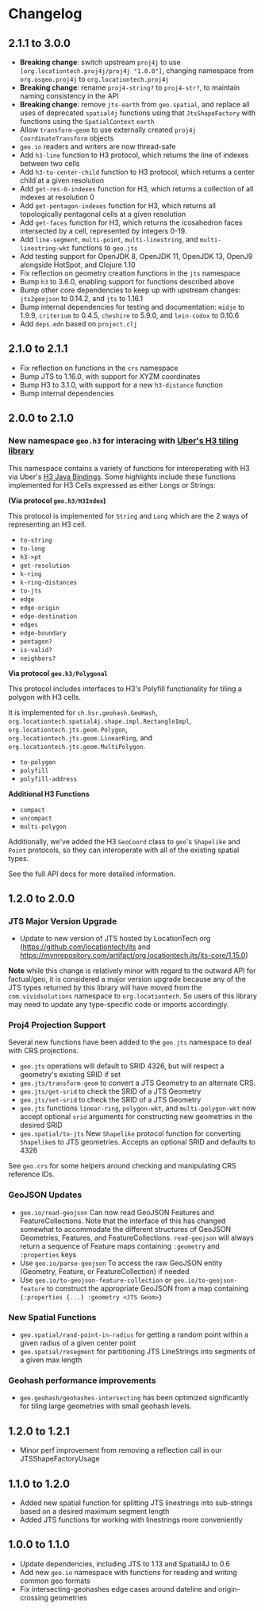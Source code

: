 # Changelog

## 2.1.1 to 3.0.0

* **Breaking change**: switch upstream `proj4j` to use `[org.locationtech.proj4j/proj4j "1.0.0"]`, changing namespace from `org.osgeo.proj4j` to `org.locationtech.proj4j`
* **Breaking change**: rename `proj4-string?` to `proj4-str?`, to maintain naming consistency in the API
* **Breaking change**: remove `jts-earth` from `geo.spatial`, and replace all uses of deprecated `spatial4j` functions using that `JtsShapeFactory` with functions using the `SpatialContext` `earth`
* Allow `transform-geom` to use externally created `proj4j` `CoordinateTransform` objects
* `geo.io` readers and writers are now thread-safe
* Add `h3-line` function to H3 protocol, which returns the line of indexes between two cells
* Add `h3-to-center-child` function to H3 protocol, which returns a center child at a given resolution
* Add `get-res-0-indexes` function for H3, which returns a collection of all indexes at resolution 0
* Add `get-pentagon-indexes` function for H3, which returns all topologically pentagonal cells at a given resolution
* Add `get-faces` function for H3, which returns the icosahedron faces intersected by a cell, represented by integers 0-19.
* Add `line-segment`, `multi-point`, `multi-linestring`, and `multi-linestring-wkt` functions to `geo.jts`
* Add testing support for OpenJDK 8, OpenJDK 11, OpenJDK 13, OpenJ9 alongside HotSpot, and Clojure 1.10
* Fix reflection on geometry creation functions in the `jts` namespace
* Bump `h3` to 3.6.0, enabling support for functions described above
* Bump other core dependencies to keep up with upstream changes: `jts2geojson` to 0.14.2, and `jts` to 1.16.1
* Bump internal dependencies for testing and documentation: `midje` to 1.9.9, `criterium` to 0.4.5, `cheshire` to 5.9.0, and `lein-codox` to 0.10.6
* Add `deps.edn` based on `project.clj`

## 2.1.0 to 2.1.1

* Fix reflection on functions in the `crs` namespace
* Bump JTS to 1.16.0, with support for XYZM coordinates
* Bump H3 to 3.1.0, with support for a new `h3-distance` function
* Bump internal dependencies

## 2.0.0 to 2.1.0

### New namespace `geo.h3` for interacing with [Uber's H3 tiling library](https://github.com/uber/h3)

This namespace contains a variety of functions for interoperating with H3 via Uber's [H3 Java Bindings](https://github.com/uber/h3-java). Some highlights include these functions implemented for H3 Cells expressed as either Longs or Strings:

**(Via protocol `geo.h3/H3Index`)**

This protocol is implemented for `String` and `Long` which are the 2 ways of representing an H3 cell.

* `to-string`
* `to-long`
* `h3->pt`
* `get-resolution`
* `k-ring`
* `k-ring-distances`
* `to-jts`
* `edge`
* `edge-origin`
* `edge-destination`
* `edges`
* `edge-boundary`
* `pentagon?`
* `is-valid?`
* `neighbors?`

**Via protocol `geo.h3/Polygonal`**

This protocol includes interfaces to H3's Polyfill functionality for tiling a polygon with H3 cells.

It is implemented for `ch.hsr.geohash.GeoHash`, `org.locationtech.spatial4j.shape.impl.RectangleImpl`, `org.locationtech.jts.geom.Polygon`, `org.locationtech.jts.geom.LinearRing`, and `org.locationtech.jts.geom.MultiPolygon`.

* `to-polygon`
* `polyfill`
* `polyfill-address`

**Additional H3 Functions**

* `compact`
* `uncompact`
* `multi-polygon`

Additionally, we've added the H3 `GeoCoord` class to `geo`'s `Shapelike` and `Point` protocols, so they can interoperate with all of the existing spatial types.

See the full API docs for more detailed information.

## 1.2.0 to 2.0.0

### JTS Major Version Upgrade

* Update to new version of JTS hosted by LocationTech org (https://github.com/locationtech/jts and https://mvnrepository.com/artifact/org.locationtech.jts/jts-core/1.15.0)

**Note** while this change is relatively minor with regard to the outward API for factual/geo, it is considered a major version upgrade because any of the JTS types returned by this library will have moved from the `com.vividsolutions` namespace to `org.locationtech`. So users of this library may need to update any type-specific code or imports accordingly.

### Proj4 Projection Support

Several new functions have been added to the `geo.jts` namespace to deal with CRS projections.

* `geo.jts` operations will default to SRID 4326, but will respect a geometry's existing SRID if set
* `geo.jts/transform-geom` to convert a JTS Geometry to an alternate CRS.
* `geo.jts/get-srid` to check the SRID of a JTS Geometry
* `geo.jts/set-srid` to check the SRID of a JTS Geometry
* `geo.jts` functions `linear-ring`, `polygon-wkt`, and `multi-polygon-wkt` now accept optional `srid` arguments for constructing new geometries in the desired SRID
* `geo.spatial/to-jts` New `Shapelike` protocol function for converting `Shapelike`s to JTS geometries. Accepts an optional SRID and defaults to 4326

See `geo.crs` for some helpers around checking and manipulating CRS reference IDs.

### GeoJSON Updates

* `geo.io/read-geojson` Can now read GeoJSON Features and FeatureCollections. Note that the interface of this has changed somewhat to accommodate the different structures of GeoJSON Geometries, Features, and FeatureCollections. `read-geojson` will always return a sequence of Feature maps containing `:geometry` and `:properties` keys
* Use `geo.io/parse-geojson` To access the raw GeoJSON entity (Geometry, Feature, or FeatureCollection) if needed
* Use `geo.io/to-geojson-feature-collection` or `geo.io/to-geojson-feature` to construct the appropriate GeoJSON from a map containing `{:properties {...} :geometry <JTS Geom>}`

### New Spatial Functions

* `geo.spatial/rand-point-in-radius` for getting a random point within a given radius of a given center point
* `geo.spatial/resegment` for partitioning JTS LineStrings into segments of a given max length

### Geohash performance improvements

* `geo.geohash/geohashes-intersecting` has been optimized significantly for tiling large geometries with small geohash levels.

## 1.2.0 to 1.2.1

* Minor perf improvement from removing a reflection call in our JTSShapeFactoryUsage

## 1.1.0 to 1.2.0

* Added new spatial function for splitting JTS linestrings into sub-strings based on a desired maximum segment length
* Added JTS functions for working with linestrings more conveniently

## 1.0.0 to 1.1.0

* Update dependencies, including JTS to 1.13 and Spatial4J to 0.6
* Add new `geo.io` namespace with functions for reading and writing common geo formats
* Fix intersecting-geohashes edge cases around dateline and origin-crossing geometries
